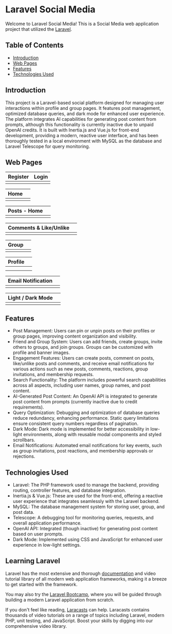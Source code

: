 # Laravel Social Media
Welcome to Laravel Social Media! This is a Social Media web application project that utilized the [Laravel](https://laravel.com/).

## Table of Contents
- [Introduction](#introduction)
- [Web Pages](#web-pages)
- [Features](#features)
- [Technologies Used](#technologies-used)

## Introduction
This project is a Laravel-based social platform designed for managing user interactions within profile and group pages. It features post management, optimized database queries, and dark mode for enhanced user experience. The platform integrates AI capabilities for generating post content from prompts, although this functionality is currently inactive due to unpaid OpenAI credits. It is built with Inertia.js and Vue.js for front-end development, providing a modern, reactive user interface, and has been thoroughly tested in a local environment with MySQL as the database and Laravel Telescope for query monitoring.

## Web Pages
|  Register                             |  Login                          |
|-----------------------------------------|-----------------------------------------|
|  |  |

|  Home                             |                            |
|-----------------------------------------|-----------------------------------------|
|  |  |

|  Posts - Home                             |                            |
|-----------------------------------------|-----------------------------------------|
|  |  |

|  Comments & Like/Unlike                             |                            |
|-----------------------------------------|-----------------------------------------|
|  |  |

|  Group                             |                            |
|-----------------------------------------|-----------------------------------------|
|  |  |

|  Profile                             |                            |
|-----------------------------------------|-----------------------------------------|
|  |  |
|  |  |

|  Email Notification                             |                            |
|-----------------------------------------|-----------------------------------------|
|  |  |

|  Light / Dark Mode                             |                            |
|-----------------------------------------|-----------------------------------------|
|  |  |

## Features
- Post Management: Users can pin or unpin posts on their profiles or group pages, improving content organization and visibility.
- Friend and Group System: Users can add friends, create groups, invite others to groups, and join groups. Groups can be customized with profile and banner images.
- Engagement Features: Users can create posts, comment on posts, like/unlike posts and comments, and receive email notifications for various actions such as new posts, comments, reactions, group invitations, and membership requests.
- Search Functionality: The platform includes powerful search capabilities across all aspects, including user names, group names, and post content.
- AI-Generated Post Content: An OpenAI API is integrated to generate post content from prompts (currently inactive due to credit requirements).
- Query Optimization: Debugging and optimization of database queries reduce redundancy, enhancing performance. Static query limitations ensure consistent query numbers regardless of pagination.
- Dark Mode: Dark mode is implemented for better accessibility in low-light environments, along with reusable modal components and styled scrollbars.
- Email Notifications: Automated email notifications for key events, such as group invitations, post reactions, and membership approvals or rejections.

## Technologies Used
- Laravel: The PHP framework used to manage the backend, providing routing, controller features, and database integration.
- Inertia.js & Vue.js: These are used for the front-end, offering a reactive user experience that integrates seamlessly with the Laravel backend.
- MySQL: The database management system for storing user, group, and post data.
- Telescope: A debugging tool for monitoring queries, requests, and overall application performance.
- OpenAI API: Integrated (though inactive) for generating post content based on user prompts.
- Dark Mode: Implemented using CSS and JavaScript for enhanced user experience in low-light settings.

## Learning Laravel

Laravel has the most extensive and thorough [documentation](https://laravel.com/docs) and video tutorial library of all modern web application frameworks, making it a breeze to get started with the framework.

You may also try the [Laravel Bootcamp](https://bootcamp.laravel.com), where you will be guided through building a modern Laravel application from scratch.

If you don't feel like reading, [Laracasts](https://laracasts.com) can help. Laracasts contains thousands of video tutorials on a range of topics including Laravel, modern PHP, unit testing, and JavaScript. Boost your skills by digging into our comprehensive video library.
